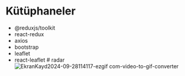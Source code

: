 # Kütüphaneler

- @reduxjs/toolkit
- react-redux
- axios
- bootstrap
- leaflet
- react-leaflet
#   r a d a r 
 
 ![EkranKayd2024-09-28114117-ezgif com-video-to-gif-converter](https://github.com/user-attachments/assets/e2eab243-e9c4-4dd9-b5fa-82f3cb0fabb7)
